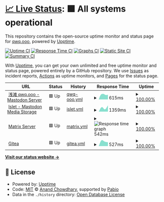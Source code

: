 # [📈 Live Status](https://qwq-ooo.github.io/upptime): <!--live status--> **🟩 All systems operational**

This repository contains the open-source uptime monitor and status page for [qwq.ooo](https://qwq-ooo.github.io/upptime), powered by [Upptime](https://github.com/upptime/upptime).

[![Uptime CI](https://github.com/qwq-ooo/upptime/workflows/Uptime%20CI/badge.svg)](https://github.com/qwq-ooo/upptime/actions?query=workflow%3A%22Uptime+CI%22)
[![Response Time CI](https://github.com/qwq-ooo/upptime/workflows/Response%20Time%20CI/badge.svg)](https://github.com/qwq-ooo/upptime/actions?query=workflow%3A%22Response+Time+CI%22)
[![Graphs CI](https://github.com/qwq-ooo/upptime/workflows/Graphs%20CI/badge.svg)](https://github.com/qwq-ooo/upptime/actions?query=workflow%3A%22Graphs+CI%22)
[![Static Site CI](https://github.com/qwq-ooo/upptime/workflows/Static%20Site%20CI/badge.svg)](https://github.com/qwq-ooo/upptime/actions?query=workflow%3A%22Static+Site+CI%22)
[![Summary CI](https://github.com/qwq-ooo/upptime/workflows/Summary%20CI/badge.svg)](https://github.com/qwq-ooo/upptime/actions?query=workflow%3A%22Summary+CI%22)

With [Upptime](https://upptime.js.org), you can get your own unlimited and free uptime monitor and status page, powered entirely by a GitHub repository. We use [Issues](https://github.com/qwq-ooo/upptime/issues) as incident reports, [Actions](https://github.com/qwq-ooo/upptime/actions) as uptime monitors, and [Pages](https://qwq-ooo.github.io/upptime) for the status page.

<!--start: status pages-->
<!-- This summary is generated by Upptime (https://github.com/upptime/upptime) -->
<!-- Do not edit this manually, your changes will be overwritten -->
<!-- prettier-ignore -->
| URL | Status | History | Response Time | Uptime |
| --- | ------ | ------- | ------------- | ------ |
| <img alt="" src="https://icons.duckduckgo.com/ip3/qwq.ooo.ico" height="13"> [浅滩 qwq.ooo - Mastodon Server](https://qwq.ooo/api/v2/instance) | 🟩 Up | [qwq-ooo.yml](https://github.com/qwq-ooo/upptime/commits/HEAD/history/qwq-ooo.yml) | <details><summary><img alt="Response time graph" src="./graphs/qwq-ooo/response-time-week.png" height="20"> 615ms</summary><br><a href="https://status.qwq.ooo/history/qwq-ooo"><img alt="Response time 615" src="https://img.shields.io/endpoint?url=https%3A%2F%2Fraw.githubusercontent.com%2Fqwq-ooo%2Fupptime%2FHEAD%2Fapi%2Fqwq-ooo%2Fresponse-time.json"></a><br><a href="https://status.qwq.ooo/history/qwq-ooo"><img alt="24-hour response time 625" src="https://img.shields.io/endpoint?url=https%3A%2F%2Fraw.githubusercontent.com%2Fqwq-ooo%2Fupptime%2FHEAD%2Fapi%2Fqwq-ooo%2Fresponse-time-day.json"></a><br><a href="https://status.qwq.ooo/history/qwq-ooo"><img alt="7-day response time 615" src="https://img.shields.io/endpoint?url=https%3A%2F%2Fraw.githubusercontent.com%2Fqwq-ooo%2Fupptime%2FHEAD%2Fapi%2Fqwq-ooo%2Fresponse-time-week.json"></a><br><a href="https://status.qwq.ooo/history/qwq-ooo"><img alt="30-day response time 615" src="https://img.shields.io/endpoint?url=https%3A%2F%2Fraw.githubusercontent.com%2Fqwq-ooo%2Fupptime%2FHEAD%2Fapi%2Fqwq-ooo%2Fresponse-time-month.json"></a><br><a href="https://status.qwq.ooo/history/qwq-ooo"><img alt="1-year response time 615" src="https://img.shields.io/endpoint?url=https%3A%2F%2Fraw.githubusercontent.com%2Fqwq-ooo%2Fupptime%2FHEAD%2Fapi%2Fqwq-ooo%2Fresponse-time-year.json"></a></details> | <details><summary><a href="https://status.qwq.ooo/history/qwq-ooo">100.00%</a></summary><a href="https://status.qwq.ooo/history/qwq-ooo"><img alt="All-time uptime 100.00%" src="https://img.shields.io/endpoint?url=https%3A%2F%2Fraw.githubusercontent.com%2Fqwq-ooo%2Fupptime%2FHEAD%2Fapi%2Fqwq-ooo%2Fuptime.json"></a><br><a href="https://status.qwq.ooo/history/qwq-ooo"><img alt="24-hour uptime 100.00%" src="https://img.shields.io/endpoint?url=https%3A%2F%2Fraw.githubusercontent.com%2Fqwq-ooo%2Fupptime%2FHEAD%2Fapi%2Fqwq-ooo%2Fuptime-day.json"></a><br><a href="https://status.qwq.ooo/history/qwq-ooo"><img alt="7-day uptime 100.00%" src="https://img.shields.io/endpoint?url=https%3A%2F%2Fraw.githubusercontent.com%2Fqwq-ooo%2Fupptime%2FHEAD%2Fapi%2Fqwq-ooo%2Fuptime-week.json"></a><br><a href="https://status.qwq.ooo/history/qwq-ooo"><img alt="30-day uptime 100.00%" src="https://img.shields.io/endpoint?url=https%3A%2F%2Fraw.githubusercontent.com%2Fqwq-ooo%2Fupptime%2FHEAD%2Fapi%2Fqwq-ooo%2Fuptime-month.json"></a><br><a href="https://status.qwq.ooo/history/qwq-ooo"><img alt="1-year uptime 100.00%" src="https://img.shields.io/endpoint?url=https%3A%2F%2Fraw.githubusercontent.com%2Fqwq-ooo%2Fupptime%2FHEAD%2Fapi%2Fqwq-ooo%2Fuptime-year.json"></a></details>
| <img alt="" src="https://icons.duckduckgo.com/ip3/islet.qwq.ooo.ico" height="13"> [Islet - Mastodon Media Storage](https://islet.qwq.ooo) | 🟩 Up | [islet.yml](https://github.com/qwq-ooo/upptime/commits/HEAD/history/islet.yml) | <details><summary><img alt="Response time graph" src="./graphs/islet/response-time-week.png" height="20"> 1359ms</summary><br><a href="https://status.qwq.ooo/history/islet"><img alt="Response time 1359" src="https://img.shields.io/endpoint?url=https%3A%2F%2Fraw.githubusercontent.com%2Fqwq-ooo%2Fupptime%2FHEAD%2Fapi%2Fislet%2Fresponse-time.json"></a><br><a href="https://status.qwq.ooo/history/islet"><img alt="24-hour response time 1930" src="https://img.shields.io/endpoint?url=https%3A%2F%2Fraw.githubusercontent.com%2Fqwq-ooo%2Fupptime%2FHEAD%2Fapi%2Fislet%2Fresponse-time-day.json"></a><br><a href="https://status.qwq.ooo/history/islet"><img alt="7-day response time 1359" src="https://img.shields.io/endpoint?url=https%3A%2F%2Fraw.githubusercontent.com%2Fqwq-ooo%2Fupptime%2FHEAD%2Fapi%2Fislet%2Fresponse-time-week.json"></a><br><a href="https://status.qwq.ooo/history/islet"><img alt="30-day response time 1359" src="https://img.shields.io/endpoint?url=https%3A%2F%2Fraw.githubusercontent.com%2Fqwq-ooo%2Fupptime%2FHEAD%2Fapi%2Fislet%2Fresponse-time-month.json"></a><br><a href="https://status.qwq.ooo/history/islet"><img alt="1-year response time 1359" src="https://img.shields.io/endpoint?url=https%3A%2F%2Fraw.githubusercontent.com%2Fqwq-ooo%2Fupptime%2FHEAD%2Fapi%2Fislet%2Fresponse-time-year.json"></a></details> | <details><summary><a href="https://status.qwq.ooo/history/islet">100.00%</a></summary><a href="https://status.qwq.ooo/history/islet"><img alt="All-time uptime 100.00%" src="https://img.shields.io/endpoint?url=https%3A%2F%2Fraw.githubusercontent.com%2Fqwq-ooo%2Fupptime%2FHEAD%2Fapi%2Fislet%2Fuptime.json"></a><br><a href="https://status.qwq.ooo/history/islet"><img alt="24-hour uptime 100.00%" src="https://img.shields.io/endpoint?url=https%3A%2F%2Fraw.githubusercontent.com%2Fqwq-ooo%2Fupptime%2FHEAD%2Fapi%2Fislet%2Fuptime-day.json"></a><br><a href="https://status.qwq.ooo/history/islet"><img alt="7-day uptime 100.00%" src="https://img.shields.io/endpoint?url=https%3A%2F%2Fraw.githubusercontent.com%2Fqwq-ooo%2Fupptime%2FHEAD%2Fapi%2Fislet%2Fuptime-week.json"></a><br><a href="https://status.qwq.ooo/history/islet"><img alt="30-day uptime 100.00%" src="https://img.shields.io/endpoint?url=https%3A%2F%2Fraw.githubusercontent.com%2Fqwq-ooo%2Fupptime%2FHEAD%2Fapi%2Fislet%2Fuptime-month.json"></a><br><a href="https://status.qwq.ooo/history/islet"><img alt="1-year uptime 100.00%" src="https://img.shields.io/endpoint?url=https%3A%2F%2Fraw.githubusercontent.com%2Fqwq-ooo%2Fupptime%2FHEAD%2Fapi%2Fislet%2Fuptime-year.json"></a></details>
| <img alt="" src="https://icons.duckduckgo.com/ip3/matrix.qwq.ooo.ico" height="13"> [Matrix Server](https://matrix.qwq.ooo/_matrix/federation/v1/version) | 🟩 Up | [matrix.yml](https://github.com/qwq-ooo/upptime/commits/HEAD/history/matrix.yml) | <details><summary><img alt="Response time graph" src="./graphs/matrix/response-time-week.png" height="20"> 542ms</summary><br><a href="https://status.qwq.ooo/history/matrix"><img alt="Response time 542" src="https://img.shields.io/endpoint?url=https%3A%2F%2Fraw.githubusercontent.com%2Fqwq-ooo%2Fupptime%2FHEAD%2Fapi%2Fmatrix%2Fresponse-time.json"></a><br><a href="https://status.qwq.ooo/history/matrix"><img alt="24-hour response time 542" src="https://img.shields.io/endpoint?url=https%3A%2F%2Fraw.githubusercontent.com%2Fqwq-ooo%2Fupptime%2FHEAD%2Fapi%2Fmatrix%2Fresponse-time-day.json"></a><br><a href="https://status.qwq.ooo/history/matrix"><img alt="7-day response time 542" src="https://img.shields.io/endpoint?url=https%3A%2F%2Fraw.githubusercontent.com%2Fqwq-ooo%2Fupptime%2FHEAD%2Fapi%2Fmatrix%2Fresponse-time-week.json"></a><br><a href="https://status.qwq.ooo/history/matrix"><img alt="30-day response time 542" src="https://img.shields.io/endpoint?url=https%3A%2F%2Fraw.githubusercontent.com%2Fqwq-ooo%2Fupptime%2FHEAD%2Fapi%2Fmatrix%2Fresponse-time-month.json"></a><br><a href="https://status.qwq.ooo/history/matrix"><img alt="1-year response time 542" src="https://img.shields.io/endpoint?url=https%3A%2F%2Fraw.githubusercontent.com%2Fqwq-ooo%2Fupptime%2FHEAD%2Fapi%2Fmatrix%2Fresponse-time-year.json"></a></details> | <details><summary><a href="https://status.qwq.ooo/history/matrix">100.00%</a></summary><a href="https://status.qwq.ooo/history/matrix"><img alt="All-time uptime 100.00%" src="https://img.shields.io/endpoint?url=https%3A%2F%2Fraw.githubusercontent.com%2Fqwq-ooo%2Fupptime%2FHEAD%2Fapi%2Fmatrix%2Fuptime.json"></a><br><a href="https://status.qwq.ooo/history/matrix"><img alt="24-hour uptime 100.00%" src="https://img.shields.io/endpoint?url=https%3A%2F%2Fraw.githubusercontent.com%2Fqwq-ooo%2Fupptime%2FHEAD%2Fapi%2Fmatrix%2Fuptime-day.json"></a><br><a href="https://status.qwq.ooo/history/matrix"><img alt="7-day uptime 100.00%" src="https://img.shields.io/endpoint?url=https%3A%2F%2Fraw.githubusercontent.com%2Fqwq-ooo%2Fupptime%2FHEAD%2Fapi%2Fmatrix%2Fuptime-week.json"></a><br><a href="https://status.qwq.ooo/history/matrix"><img alt="30-day uptime 100.00%" src="https://img.shields.io/endpoint?url=https%3A%2F%2Fraw.githubusercontent.com%2Fqwq-ooo%2Fupptime%2FHEAD%2Fapi%2Fmatrix%2Fuptime-month.json"></a><br><a href="https://status.qwq.ooo/history/matrix"><img alt="1-year uptime 100.00%" src="https://img.shields.io/endpoint?url=https%3A%2F%2Fraw.githubusercontent.com%2Fqwq-ooo%2Fupptime%2FHEAD%2Fapi%2Fmatrix%2Fuptime-year.json"></a></details>
| <img alt="" src="https://icons.duckduckgo.com/ip3/git.foxb612.com.ico" height="13"> [Gitea](https://git.foxb612.com/api/v1/version) | 🟩 Up | [gitea.yml](https://github.com/qwq-ooo/upptime/commits/HEAD/history/gitea.yml) | <details><summary><img alt="Response time graph" src="./graphs/gitea/response-time-week.png" height="20"> 527ms</summary><br><a href="https://status.qwq.ooo/history/gitea"><img alt="Response time 527" src="https://img.shields.io/endpoint?url=https%3A%2F%2Fraw.githubusercontent.com%2Fqwq-ooo%2Fupptime%2FHEAD%2Fapi%2Fgitea%2Fresponse-time.json"></a><br><a href="https://status.qwq.ooo/history/gitea"><img alt="24-hour response time 527" src="https://img.shields.io/endpoint?url=https%3A%2F%2Fraw.githubusercontent.com%2Fqwq-ooo%2Fupptime%2FHEAD%2Fapi%2Fgitea%2Fresponse-time-day.json"></a><br><a href="https://status.qwq.ooo/history/gitea"><img alt="7-day response time 527" src="https://img.shields.io/endpoint?url=https%3A%2F%2Fraw.githubusercontent.com%2Fqwq-ooo%2Fupptime%2FHEAD%2Fapi%2Fgitea%2Fresponse-time-week.json"></a><br><a href="https://status.qwq.ooo/history/gitea"><img alt="30-day response time 527" src="https://img.shields.io/endpoint?url=https%3A%2F%2Fraw.githubusercontent.com%2Fqwq-ooo%2Fupptime%2FHEAD%2Fapi%2Fgitea%2Fresponse-time-month.json"></a><br><a href="https://status.qwq.ooo/history/gitea"><img alt="1-year response time 527" src="https://img.shields.io/endpoint?url=https%3A%2F%2Fraw.githubusercontent.com%2Fqwq-ooo%2Fupptime%2FHEAD%2Fapi%2Fgitea%2Fresponse-time-year.json"></a></details> | <details><summary><a href="https://status.qwq.ooo/history/gitea">100.00%</a></summary><a href="https://status.qwq.ooo/history/gitea"><img alt="All-time uptime 100.00%" src="https://img.shields.io/endpoint?url=https%3A%2F%2Fraw.githubusercontent.com%2Fqwq-ooo%2Fupptime%2FHEAD%2Fapi%2Fgitea%2Fuptime.json"></a><br><a href="https://status.qwq.ooo/history/gitea"><img alt="24-hour uptime 100.00%" src="https://img.shields.io/endpoint?url=https%3A%2F%2Fraw.githubusercontent.com%2Fqwq-ooo%2Fupptime%2FHEAD%2Fapi%2Fgitea%2Fuptime-day.json"></a><br><a href="https://status.qwq.ooo/history/gitea"><img alt="7-day uptime 100.00%" src="https://img.shields.io/endpoint?url=https%3A%2F%2Fraw.githubusercontent.com%2Fqwq-ooo%2Fupptime%2FHEAD%2Fapi%2Fgitea%2Fuptime-week.json"></a><br><a href="https://status.qwq.ooo/history/gitea"><img alt="30-day uptime 100.00%" src="https://img.shields.io/endpoint?url=https%3A%2F%2Fraw.githubusercontent.com%2Fqwq-ooo%2Fupptime%2FHEAD%2Fapi%2Fgitea%2Fuptime-month.json"></a><br><a href="https://status.qwq.ooo/history/gitea"><img alt="1-year uptime 100.00%" src="https://img.shields.io/endpoint?url=https%3A%2F%2Fraw.githubusercontent.com%2Fqwq-ooo%2Fupptime%2FHEAD%2Fapi%2Fgitea%2Fuptime-year.json"></a></details>

<!--end: status pages-->

[**Visit our status website →**](https://qwq-ooo.github.io/upptime)

## 📄 License

- Powered by: [Upptime](https://github.com/upptime/upptime)
- Code: [MIT](./LICENSE) © [Anand Chowdhary](https://anandchowdhary.com), supported by [Pabio](https://pabio.com)
- Data in the `./history` directory: [Open Database License](https://opendatacommons.org/licenses/odbl/1-0/)
